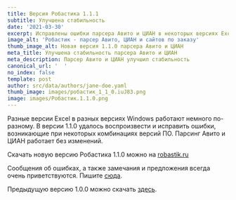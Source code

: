 ```yaml
---
title: Версия Робастика 1.1.1
subtitle: Улучшена стабильность
date: '2021-03-30'
excerpt: Исправлены ошибки парсера Авито и ЦИАН в некоторых версиях Excel
image_alt: 'Робастик - парсер Авито, ЦИАН и сайтов по заказу'
thumb_image_alt: Новая версия 1.1.0 парсера Авито и ЦИАН
meta_title: Улучшена стабильность парсера Авито и ЦИАН
meta_description: Парсер Авито и ЦИАН улучшил стабильность
canonical_url: '  '
no_index: false
template: post
author: src/data/authors/jane-doe.yaml
thumb_image: images/робастик_1_1_0.iuJ83.png
image: images/Робастик.1.1.0.png
---
```


Разные версии Excel в разных версиях Windows работают немного по-разному. В версии 1.1.0 удалось воспроизвести и исправить ошибки, возникающие при некоторых комбинациях версий ПО. Парсинг Авито и ЦИАН работает без изменений.


Скачать новую версию Робастика 1.1.0 можно на [robastik.ru](robastik.ru)


Сообщения об ошибках, а также замечания и предложения всегда очень приветствуются. Пишите [сюда](https://www.notion.so/35af522f0f884c2196c9c827c6148f24). 


Предыдущую версию 1.0.0 можно скачать [здесь](https://drive.google.com/drive/folders/1cokLSNFInnHOIDUydIFxrE8FDEWb2kBm).
